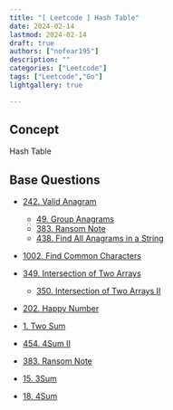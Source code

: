 ```yaml
---
title: "[ Leetcode ] Hash Table"
date: 2024-02-14
lastmod: 2024-02-14
draft: true
authors: ["nofear195"]
description: ""
categories: ["Leetcode"]
tags: ["Leetcode","Go"]
lightgallery: true

---
```



<!--more-->

## Concept

Hash Table

## Base Questions

- [242. Valid Anagram](https://leetcode.com/problems/valid-anagram/description/)
  - [49. Group Anagrams](https://leetcode.com/problems/group-anagrams/description/)
  - [383. Ransom Note](https://leetcode.com/problems/ransom-note/description/)
  - [438. Find All Anagrams in a String](https://leetcode.com/problems/find-all-anagrams-in-a-string/description/)

- [1002. Find Common Characters](https://leetcode.com/problems/find-common-characters/description/)

- [349. Intersection of Two Arrays](https://leetcode.com/problems/intersection-of-two-arrays/description/)
  - [350. Intersection of Two Arrays II](https://leetcode.com/problems/intersection-of-two-arrays-ii/description/)

- [202. Happy Number](https://leetcode.com/problems/happy-number/description/)

- [1. Two Sum](https://leetcode.com/problems/two-sum/description/)

- [454. 4Sum II](https://leetcode.com/problems/4sum-ii/description/)

- [383. Ransom Note](https://leetcode.com/problems/ransom-note/description/)

- [15. 3Sum](https://leetcode.com/problems/3sum/description/)

- [18. 4Sum](https://leetcode.com/problems/4sum/description/)

